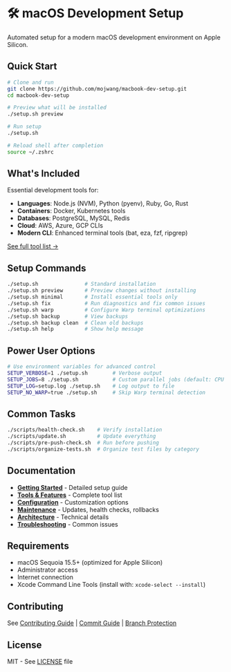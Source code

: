 # 🛠️ macOS Development Setup

Automated setup for a modern macOS development environment on Apple Silicon.

## Quick Start

```bash
# Clone and run
git clone https://github.com/mojwang/macbook-dev-setup.git
cd macbook-dev-setup

# Preview what will be installed
./setup.sh preview

# Run setup
./setup.sh

# Reload shell after completion
source ~/.zshrc
```

## What's Included

Essential development tools for:
- **Languages**: Node.js (NVM), Python (pyenv), Ruby, Go, Rust
- **Containers**: Docker, Kubernetes tools
- **Databases**: PostgreSQL, MySQL, Redis
- **Cloud**: AWS, Azure, GCP CLIs
- **Modern CLI**: Enhanced terminal tools (bat, eza, fzf, ripgrep)

[See full tool list →](docs/tools.md)

## Setup Commands

```bash
./setup.sh               # Standard installation
./setup.sh preview       # Preview changes without installing
./setup.sh minimal       # Install essential tools only
./setup.sh fix           # Run diagnostics and fix common issues
./setup.sh warp          # Configure Warp terminal optimizations
./setup.sh backup        # View backups
./setup.sh backup clean  # Clean old backups
./setup.sh help          # Show help message
```

## Power User Options

```bash
# Use environment variables for advanced control
SETUP_VERBOSE=1 ./setup.sh        # Verbose output
SETUP_JOBS=8 ./setup.sh           # Custom parallel jobs (default: CPU count)
SETUP_LOG=setup.log ./setup.sh    # Log output to file
SETUP_NO_WARP=true ./setup.sh     # Skip Warp terminal detection
```

## Common Tasks

```bash
./scripts/health-check.sh    # Verify installation
./scripts/update.sh          # Update everything
./scripts/pre-push-check.sh  # Run before pushing
./scripts/organize-tests.sh  # Organize test files by category
```

## Documentation

- [**Getting Started**](docs/getting-started.md) - Detailed setup guide
- [**Tools & Features**](docs/tools.md) - Complete tool list
- [**Configuration**](docs/configuration.md) - Customization options
- [**Maintenance**](docs/maintenance.md) - Updates, health checks, rollbacks
- [**Architecture**](docs/architecture.md) - Technical details
- [**Troubleshooting**](docs/troubleshooting.md) - Common issues

## Requirements

- macOS Sequoia 15.5+ (optimized for Apple Silicon)
- Administrator access
- Internet connection
- Xcode Command Line Tools (install with: `xcode-select --install`)

## Contributing

See [Contributing Guide](CONTRIBUTING.md) | [Commit Guide](docs/commit-guide.md) | [Branch Protection](docs/branch-protection.md)

## License

MIT - See [LICENSE](LICENSE) file
